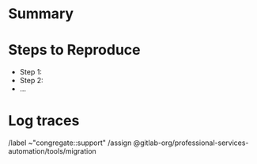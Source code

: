 <!--

This issue template should be used by anyone looking for support
from the congregate development team regarding an issue they
are experiencing while using congregate.

For GitLab team members, please refrain from any customer information
in this issue

-->

# Summary

<!--
Provide a quick summary of the issue you are experiencing
-->

# Steps to Reproduce

- Step 1:
- Step 2:
- ...

# Log traces

<!--

Paste any logs in this section OR attach logs to the issue.

Keep in mind, this is a public repository so
redact any confidential information as necessary

-->

/label ~"congregate::support"
/assign @gitlab-org/professional-services-automation/tools/migration 
